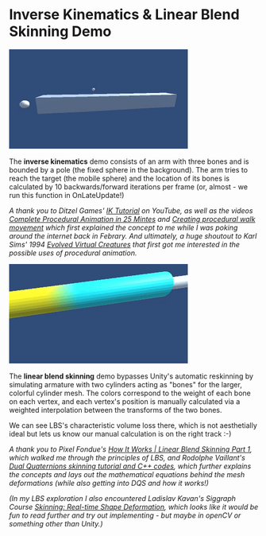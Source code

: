 # Inverse Kinematics & Linear Blend Skinning Demo

![IK GIF](https://github.com/OliviaLynn/IK-and-LBS-Demo/blob/main/IK_Demo.gif?raw=true)

The **inverse kinematics** demo consists of an arm with three bones and is bounded by a pole (the fixed sphere in the background). The arm tries to reach the target (the mobile sphere) and the location of its bones is calculated by 10 backwards/forward iterations per frame (or, almost - we run this function in OnLateUpdate!)

*A thank you to Ditzel Games' [IK Tutorial](https://www.youtube.com/watch?v=qqOAzn05fvk&ab_channel=DitzelGames) on YouTube, as well as the videos [Complete Procedural Animation in 25 Mintes](https://www.youtube.com/watch?v=abrJ3LXjLzA&t=485s&ab_channel=TimiTayo) and [Creating procedural walk movement](https://www.youtube.com/watch?v=acMK93A-FSY&ab_channel=Unity) which first explained the concept to me while I was poking around the internet back in Febrary. And ultimately, a huge shoutout to Karl Sims' 1994 [Evolved Virtual Creatures](https://youtu.be/JBgG_VSP7f8) that first got me interested in the possible uses of procedural animation.*

![LBS GIF](https://github.com/OliviaLynn/IK-and-LBS-Demo/blob/main/LBS_Demo.gif?raw=true)

The **linear blend skinning** demo bypasses Unity's automatic reskinning by simulating armature with two cylinders acting as "bones" for the larger, colorful cylinder mesh. The colors correspond to the weight of each bone on each vertex, and each vertex's position is manually calculated via a weighted interpolation between the transforms of the two bones. 

We can see LBS's characteristic volume loss there, which is not aesthetially ideal but lets us know our manual calculation is on the right track :-)

*A thank you to Pixel Fondue's [How It Works | Linear Blend Skinning Part 1](https://youtu.be/QDXG4wNzkOE), which walked me through the principles of LBS, and Rodolphe Vaillant's [Dual Quaternions skinning tutorial and C++ codes](http://rodolphe-vaillant.fr/entry/29/dual-quaternions-skinning-tutorial-and-c-codes), which further explains the concepts and lays out the mathematical equations behind the mesh deformations (while also getting into DQS and how it works!)*

*(In my LBS exploration I also encountered Ladislav Kavan's Siggraph Course [Skinning: Real-time Shape Deformation](https://skinning.org/direct-methods.pdf), which looks like it would be fun to read further and try out implementing - but maybe in openCV or something other than Unity.)*
